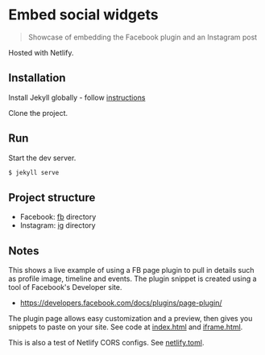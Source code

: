 # Embed social widgets
> Showcase of embedding the Facebook plugin and an Instagram post

Hosted with Netlify.


## Installation

Install Jekyll globally - follow [instructions](https://gist.github.com/MichaelCurrin/ddbcfb1714c4dbfb3460a3ecf119620f)

Clone the project.



## Run

Start the dev server.

```bash
$ jekyll serve
```


## Project structure

- Facebook: [fb](/fb/) directory
- Instagram: [ig](/ig/) directory



## Notes

This shows a live example of using a FB page plugin to pull in details such as profile image, timeline and events. The plugin snippet is created using a tool of Facebook's Developer site.

- https://developers.facebook.com/docs/plugins/page-plugin/

The plugin page allows easy customization and a preview, then gives you snippets to paste on your site. See code at [index.html](/index.html) and [iframe.html](/iframe.html).

This is also a test of Netlify CORS configs. See [netlify.toml](/netlify.toml).
